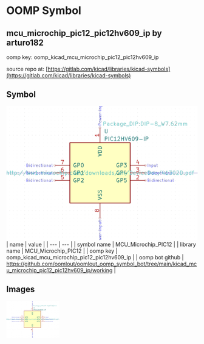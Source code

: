 # OOMP Symbol  
## mcu_microchip_pic12_pic12hv609_ip  by arturo182  
  
oomp key: oomp_kicad_mcu_microchip_pic12_pic12hv609_ip  
  
source repo at: [https://gitlab.com/kicad/libraries/kicad-symbols](https://gitlab.com/kicad/libraries/kicad-symbols)  
## Symbol  
  
[![working.png](working_600.png)](working.png)  
| name | value | 
| --- | --- | 
| symbol name | MCU_Microchip_PIC12 | 
| library name | MCU_Microchip_PIC12 | 
| oomp key | oomp_kicad_mcu_microchip_pic12_pic12hv609_ip | 
| oomp bot github | https://github.com/oomlout/oomlout_oomp_symbol_bot/tree/main/kicad_mcu_microchip_pic12_pic12hv609_ip/working | 
## Images  
  
[![working.png](working_140.png)](working.png)  
